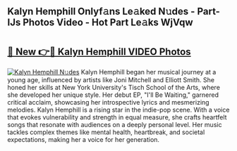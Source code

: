 ## Kalyn Hemphill Onlyf𝚊ns Le𝚊ked N𝚞des - Part-IJs Photos Video - Hot Part Le𝚊ks WjVqw

# <h2><a href="http://ac17558.deff.icu/?id=Kalyn+Hemphill">🔗 New 👉🔴 Kalyn Hemphill VIDEO Photos</a></h2>

[![Kalyn Hemphill N𝚞des](https://i.imgur.com/rIISA9y.gif)](http://ac17558.deff.icu/?id=Kalyn+Hemphill)
Kalyn Hemphill began her musical journey at a young age, influenced by artists like Joni Mitchell and Elliott Smith. She honed her skills at New York University's Tisch School of the Arts, where she developed her unique style. Her debut EP, "I'll Be Waiting," garnered critical acclaim, showcasing her introspective lyrics and mesmerizing melodies. Kalyn Hemphill is a rising star in the indie-pop scene. With a voice that evokes vulnerability and strength in equal measure, she crafts heartfelt songs that resonate with audiences on a deeply personal level. Her music tackles complex themes like mental health, heartbreak, and societal expectations, making her a voice for her generation.
